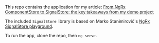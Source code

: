 This repo contains the application for my article: [From NgRx ComponentStore to SignalStore: the key takeaways from my demo project](https://newsletter.angularaddicts.com/p/from-ngrx-componentstore-to-signalstore)

The included `SignalStore` library is based on Marko Stanimirović's [NgRx SignalStore playground](https://github.com/markostanimirovic/ngrx-signal-store-playground).

To run the app, clone the repo, then `ng serve`.


